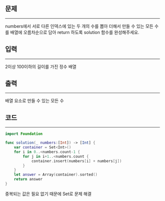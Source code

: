 ## 문제

---

numbers에서 서로 다른 인덱스에 있는 두 개의 수를 뽑아 더해서 만들 수 있는 모든 수를 배열에 오름차순으로 담아 return 하도록 solution 함수를 완성해주세요.

## 입력

---

2이상 100이하의 길이를 가진 정수 배열

## 출력

---

배열 요소로 만들 수 있는 모든 수

## 코드

---

```swift
import Foundation

func solution(_ numbers:[Int]) -> [Int] {
    var container = Set<Int>()
    for i in 0..<numbers.count-1 {
        for j in i+1..<numbers.count {
            container.insert(numbers[i] + numbers[j])
        }
    }
    let answer = Array(container).sorted()
    return answer
}
```

중복되는 값은 필요 없기 때문에 Set로 문제 해결

